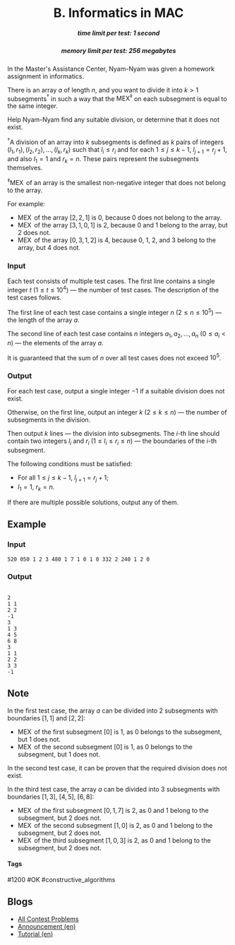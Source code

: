 <h1 style='text-align: center;'> B. Informatics in MAC</h1>

<h5 style='text-align: center;'>time limit per test: 1 second</h5>
<h5 style='text-align: center;'>memory limit per test: 256 megabytes</h5>

In the Master's Assistance Center, Nyam-Nyam was given a homework assignment in informatics.

There is an array $a$ of length $n$, and you want to divide it into $k > 1$ subsegments$^{\dagger}$ in such a way that the $\operatorname{MEX} ^{\ddagger}$ on each subsegment is equal to the same integer.

Help Nyam-Nyam find any suitable division, or determine that it does not exist.

$^{\dagger}$A division of an array into $k$ subsegments is defined as $k$ pairs of integers $(l_1, r_1), (l_2, r_2), \ldots, (l_k, r_k)$ such that $l_i \le r_i$ and for each $1 \le j \le k - 1$, $l_{j + 1} = r_j + 1$, and also $l_1 = 1$ and $r_k = n$. These pairs represent the subsegments themselves.

$^{\ddagger}\operatorname{MEX}$ of an array is the smallest non-negative integer that does not belong to the array.

For example: 

* $\operatorname{MEX}$ of the array $[2, 2, 1]$ is $0$, because $0$ does not belong to the array.
* $\operatorname{MEX}$ of the array $[3, 1, 0, 1]$ is $2$, because $0$ and $1$ belong to the array, but $2$ does not.
* $\operatorname{MEX}$ of the array $[0, 3, 1, 2]$ is $4$, because $0$, $1$, $2$, and $3$ belong to the array, but $4$ does not.
### Input

Each test consists of multiple test cases. The first line contains a single integer $t$ ($1 \leq t \leq 10^4$) — the number of test cases. The description of the test cases follows.

The first line of each test case contains a single integer $n$ ($2 \le n \le 10^5$) — the length of the array $a$.

The second line of each test case contains $n$ integers $a_1, a_2, \ldots, a_n$ ($0 \le a_i < n$) — the elements of the array $a$.

It is guaranteed that the sum of $n$ over all test cases does not exceed $10^5$.

### Output

For each test case, output a single integer $-1$ if a suitable division does not exist.

Otherwise, on the first line, output an integer $k$ ($2 \le k \le n$) — the number of subsegments in the division.

Then output $k$ lines — the division into subsegments. The $i$-th line should contain two integers $l_i$ and $r_i$ ($1 \le l_i \le r_i \le n$) — the boundaries of the $i$-th subsegment.

The following conditions must be satisfied:

* For all $1 \le j \le k - 1$, $l_{j + 1} = r_j + 1$;
* $l_1 = 1$, $r_k = n$.

If there are multiple possible solutions, output any of them.

## Example

### Input


```text
520 050 1 2 3 480 1 7 1 0 1 0 332 2 240 1 2 0
```
### Output

```text

2
1 1
2 2
-1
3
1 3
4 5
6 8
3
1 1
2 2
3 3
-1
```
## Note

In the first test case, the array $a$ can be divided into $2$ subsegments with boundaries $[1, 1]$ and $[2, 2]$: 

* $\operatorname{MEX}$ of the first subsegment $[0]$ is $1$, as $0$ belongs to the subsegment, but $1$ does not.
* $\operatorname{MEX}$ of the second subsegment $[0]$ is $1$, as $0$ belongs to the subsegment, but $1$ does not.

In the second test case, it can be proven that the required division does not exist.

In the third test case, the array $a$ can be divided into $3$ subsegments with boundaries $[1, 3]$, $[4, 5]$, $[6, 8]$: 

* $\operatorname{MEX}$ of the first subsegment $[0, 1, 7]$ is $2$, as $0$ and $1$ belong to the subsegment, but $2$ does not.
* $\operatorname{MEX}$ of the second subsegment $[1, 0]$ is $2$, as $0$ and $1$ belong to the subsegment, but $2$ does not.
* $\operatorname{MEX}$ of the third subsegment $[1, 0, 3]$ is $2$, as $0$ and $1$ belong to the subsegment, but $2$ does not.


#### Tags 

#1200 #OK #constructive_algorithms 

## Blogs
- [All Contest Problems](../Codeforces_Round_932_(Div._2).md)
- [Announcement (en)](../blogs/Announcement_(en).md)
- [Tutorial (en)](../blogs/Tutorial_(en).md)
